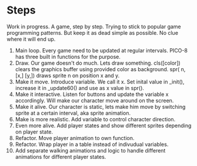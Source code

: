 # Steps

Work in progress. A game, step by step. Trying to stick to popular game programming patterns.
But keep it as dead simple as possible. No clue where it will end up.

1. Main loop. Every game need to be updated at regular intervals. PICO-8 has three built in functions for the purpose.
2. Draw. Our game doesn't do much. Lets draw something. cls([color]) clears the graphics buffer using provided color as background. spr( n, [x,] [y,]) draws sprite n on position x and y.
3. Make it move. Introduce variable. We call it x. Set inital value in \_init(), increase it in \_update60() and use as x value in spr().
4. Make it interactive. Listen for buttons and update the variable x accordingly. Will make our character move around on the screen.
5. Make it alive. Our character is static, lets make him move by switching sprite at a certain interval, aka sprite animation.
6. Make is more realistic. Add variable to control character direction.
7. Even more alive. Add player states and show different sprites depending on player state.
8. Refactor. Move player animation to own function.
9. Refactor. Wrap player in a table instead of indivudual variables.
10. Add separate walking animations and logic to handle different animations for different player states.
